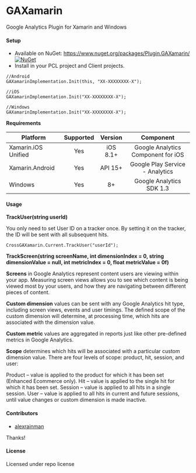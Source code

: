 # GAXamarin

Google Analytics Plugin for Xamarin and Windows

#### Setup
* Available on NuGet: https://www.nuget.org/packages/Plugin.GAXamarin/ [![NuGet](https://img.shields.io/nuget/v/Plugin.GAXamarin.svg?label=NuGet)](https://www.nuget.org/packages/Plugin.GAXamarin/)
* Install in your PCL project and Client projects.

```
//Android
GAXamarinImplementation.Init(this, "XX-XXXXXXXX-X");

//iOS
GAXamarinImplementation.Init("XX-XXXXXXXX-X");

//Windows
GAXamarinImplementation.Init("XX-XXXXXXXX-X");
```

**Requirements**

|Platform|Supported|Version|Component|
| ------------------- | :-----------: | :-----------: | :------------------: |
|Xamarin.iOS Unified|Yes|iOS 8.1+|Google Analytics Component for iOS|
|Xamarin.Android|Yes|API 15+|Google Play Service - Analytics|
|Windows|Yes|8+|Google Analytics SDK 1.3|

#### Usage

**TrackUser(string userId)**

You only need to set User ID on a tracker once. By setting it on the tracker, the ID will be sent with all subsequent hits.

```
CrossGAXamarin.Current.TrackUser("userId");
```

**TrackScreen(string screenName, int dimensionIndex = 0, string dimensionValue = null, int metricIndex = 0, float metricValue = 0f)**
            
**Screens** in Google Analytics represent content users are viewing within your app. Measuring screen views allows you to see which content is being viewed most by your users, and how they are navigating between different pieces of content.

**Custom dimension** values can be sent with any Google Analytics hit type, including screen views, events and user timings. The defined scope of the custom dimension will determine, at processing time, which hits are associated with the dimension value.

**Custom metric** values are aggregated in reports just like other pre-defined metrics in Google Analytics.

**Scope** determines which hits will be associated with a particular custom dimension value. There are four levels of scope: product, hit, session, and user:

Product – value is applied to the product for which it has been set (Enhanced Ecommerce only).
Hit – value is applied to the single hit for which it has been set.
Session – value is applied to all hits in a single session.
User – value is applied to all hits in current and future sessions, until value changes or custom dimension is made inactive.

#### Contributors
* [alexrainman](https://github.com/alexrainman)

Thanks!

#### License
Licensed under repo license
